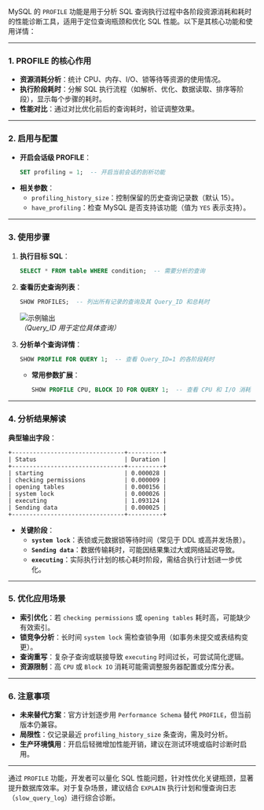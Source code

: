 MySQL 的 `PROFILE` 功能是用于分析 SQL 查询执行过程中各阶段资源消耗和耗时的性能诊断工具，适用于定位查询瓶颈和优化 SQL 性能。以下是其核心功能和使用详情：

---

### **1. PROFILE 的核心作用**
- **资源消耗分析**：统计 CPU、内存、I/O、锁等待等资源的使用情况。
- **执行阶段耗时**：分解 SQL 执行流程（如解析、优化、数据读取、排序等阶段），显示每个步骤的耗时。
- **性能对比**：通过对比优化前后的查询耗时，验证调整效果。

---

### **2. 启用与配置**
- **开启会话级 PROFILE**：
  ```sql
  SET profiling = 1;  -- 开启当前会话的剖析功能
  ```
- **相关参数**：
    - `profiling_history_size`：控制保留的历史查询记录数（默认 15）。
    - `have_profiling`：检查 MySQL 是否支持该功能（值为 `YES` 表示支持）。

---

### **3. 使用步骤**
1. **执行目标 SQL**：
   ```sql
   SELECT * FROM table WHERE condition;  -- 需要分析的查询
   ```
2. **查看历史查询列表**：
   ```sql
   SHOW PROFILES;  -- 列出所有记录的查询及其 Query_ID 和总耗时
   ```
   ![示例输出](https://example.com/profiles-output.png)  
   *（Query_ID 用于定位具体查询）*

3. **分析单个查询详情**：
   ```sql
   SHOW PROFILE FOR QUERY 1;  -- 查看 Query_ID=1 的各阶段耗时
   ```
    - **常用参数扩展**：
      ```sql
      SHOW PROFILE CPU, BLOCK IO FOR QUERY 1;  -- 查看 CPU 和 I/O 消耗
      ```

---

### **4. 分析结果解读**
**典型输出字段**：
```plaintext
+--------------------------------+----------+
| Status                         | Duration |
+--------------------------------+----------+
| starting                       | 0.000028 |
| checking permissions           | 0.000009 |
| opening tables                 | 0.000156 |
| system lock                    | 0.000026 |
| executing                      | 1.093124 |
| Sending data                   | 0.000025 |
+--------------------------------+----------+
```
- **关键阶段**：
    - **`system lock`**：表锁或元数据锁等待时间（常见于 DDL 或高并发场景）。
    - **`Sending data`**：数据传输耗时，可能因结果集过大或网络延迟导致。
    - **`executing`**：实际执行计划的核心耗时阶段，需结合执行计划进一步优化。

---

### **5. 优化应用场景**
- **索引优化**：若 `checking permissions` 或 `opening tables` 耗时高，可能缺少有效索引。
- **锁竞争分析**：长时间 `system lock` 需检查锁争用（如事务未提交或表结构变更）。
- **查询重写**：复杂子查询或联接导致 `executing` 时间过长，可尝试简化逻辑。
- **资源限制**：高 `CPU` 或 `Block IO` 消耗可能需调整服务器配置或分库分表。

---

### **6. 注意事项**
- **未来替代方案**：官方计划逐步用 `Performance Schema` 替代 `PROFILE`，但当前版本仍兼容。
- **局限性**：仅记录最近 `profiling_history_size` 条查询，需及时分析。
- **生产环境慎用**：开启后轻微增加性能开销，建议在测试环境或临时诊断时启用。

---

通过 `PROFILE` 功能，开发者可以量化 SQL 性能问题，针对性优化关键瓶颈，显著提升数据库效率。对于复杂场景，建议结合 `EXPLAIN` 执行计划和慢查询日志（`slow_query_log`）进行综合诊断。